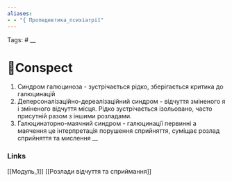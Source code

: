 ```yaml
---
aliases: 
- - "{ Пропедевтика_психіатрії"
---
```



Tags: #
__
# 📗Conspect
1. Синдром галюциноза - зустрічається рідко, зберігається критика до галюцинацій
2. Деперсоналізаційно-дереалізаційний синдром - відчуття зміненого я і зміненого відчуття місця. Рідко зустрічається ізольовано, часто присутній разом з іншими розладами.
3. Галюцинаторно-маячний синдром - галюцинації первинні а маячення це інтерпретація порушення сприйняття, суміщає розлад сприйняття та мислення
__
### Links
[[Модуль_1]] [[Розлади відчуття та сприймання]]